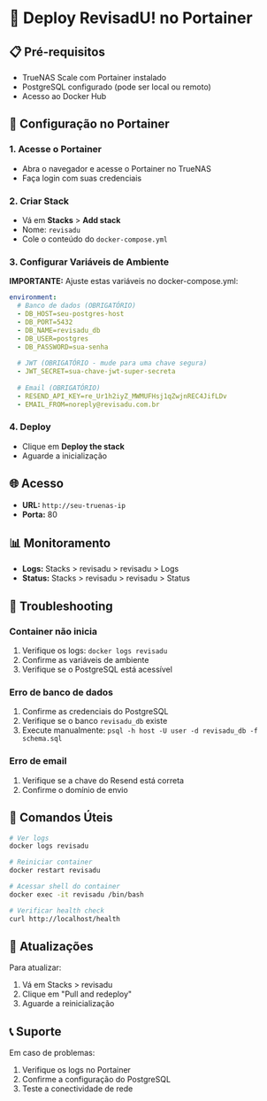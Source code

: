# 🚀 Deploy RevisadU! no Portainer

## 📋 Pré-requisitos

- TrueNAS Scale com Portainer instalado
- PostgreSQL configurado (pode ser local ou remoto)
- Acesso ao Docker Hub

## 🔧 Configuração no Portainer

### 1. Acesse o Portainer
- Abra o navegador e acesse o Portainer no TrueNAS
- Faça login com suas credenciais

### 2. Criar Stack
- Vá em **Stacks** > **Add stack**
- Nome: `revisadu`
- Cole o conteúdo do `docker-compose.yml`

### 3. Configurar Variáveis de Ambiente

**IMPORTANTE:** Ajuste estas variáveis no docker-compose.yml:

```yaml
environment:
  # Banco de dados (OBRIGATÓRIO)
  - DB_HOST=seu-postgres-host
  - DB_PORT=5432
  - DB_NAME=revisadu_db
  - DB_USER=postgres
  - DB_PASSWORD=sua-senha
  
  # JWT (OBRIGATÓRIO - mude para uma chave segura)
  - JWT_SECRET=sua-chave-jwt-super-secreta
  
  # Email (OBRIGATÓRIO)
  - RESEND_API_KEY=re_Ur1h2iyZ_MWMUFHsj1qZwjnREC4JifLDv
  - EMAIL_FROM=noreply@revisadu.com.br
```

### 4. Deploy
- Clique em **Deploy the stack**
- Aguarde a inicialização

## 🌐 Acesso

- **URL:** `http://seu-truenas-ip`
- **Porta:** 80

## 📊 Monitoramento

- **Logs:** Stacks > revisadu > revisadu > Logs
- **Status:** Stacks > revisadu > revisadu > Status

## 🔧 Troubleshooting

### Container não inicia
1. Verifique os logs: `docker logs revisadu`
2. Confirme as variáveis de ambiente
3. Verifique se o PostgreSQL está acessível

### Erro de banco de dados
1. Confirme as credenciais do PostgreSQL
2. Verifique se o banco `revisadu_db` existe
3. Execute manualmente: `psql -h host -U user -d revisadu_db -f schema.sql`

### Erro de email
1. Verifique se a chave do Resend está correta
2. Confirme o domínio de envio

## 📝 Comandos Úteis

```bash
# Ver logs
docker logs revisadu

# Reiniciar container
docker restart revisadu

# Acessar shell do container
docker exec -it revisadu /bin/bash

# Verificar health check
curl http://localhost/health
```

## 🔄 Atualizações

Para atualizar:
1. Vá em Stacks > revisadu
2. Clique em "Pull and redeploy"
3. Aguarde a reinicialização

## 📞 Suporte

Em caso de problemas:
1. Verifique os logs no Portainer
2. Confirme a configuração do PostgreSQL
3. Teste a conectividade de rede 